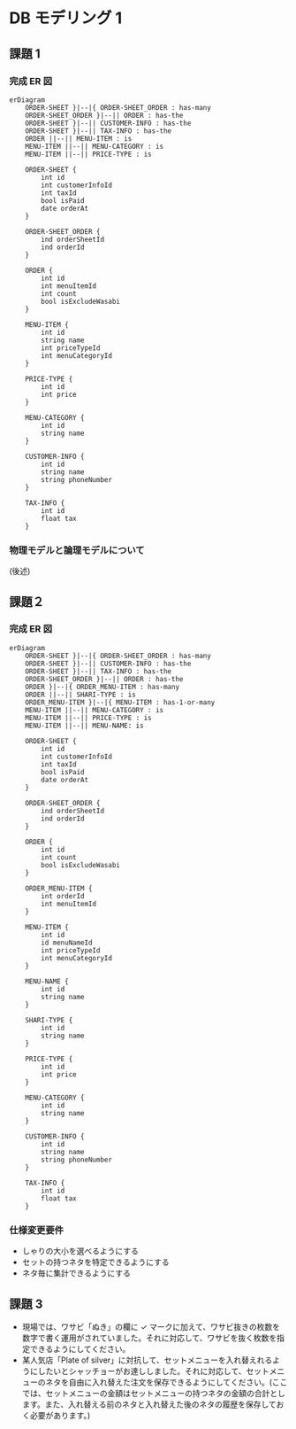 # DB モデリング 1

## 課題 1

### 完成 ER 図

```mermaid
erDiagram
    ORDER-SHEET }|--|{ ORDER-SHEET_ORDER : has-many
    ORDER-SHEET_ORDER }|--|| ORDER : has-the
    ORDER-SHEET }|--|| CUSTOMER-INFO : has-the
    ORDER-SHEET }|--|| TAX-INFO : has-the
    ORDER ||--|| MENU-ITEM : is
    MENU-ITEM ||--|| MENU-CATEGORY : is
    MENU-ITEM ||--|| PRICE-TYPE : is

    ORDER-SHEET {
        int id
        int customerInfoId
        int taxId
        bool isPaid
        date orderAt
    }

    ORDER-SHEET_ORDER {
        ind orderSheetId
        ind orderId
    }

    ORDER {
        int id
        int menuItemId
        int count
        bool isExcludeWasabi
    }

    MENU-ITEM {
        int id
        string name
        int priceTypeId
        int menuCategoryId
    }

    PRICE-TYPE {
        int id
        int price
    }

    MENU-CATEGORY {
        int id
        string name
    }

    CUSTOMER-INFO {
        int id
        string name
        string phoneNumber
    }

    TAX-INFO {
        int id
        float tax
    }
```

### 物理モデルと論理モデルについて

(後述)

## 課題２

### 完成 ER 図

```mermaid
erDiagram
    ORDER-SHEET }|--|{ ORDER-SHEET_ORDER : has-many
    ORDER-SHEET }|--|| CUSTOMER-INFO : has-the
    ORDER-SHEET }|--|| TAX-INFO : has-the
    ORDER-SHEET_ORDER }|--|| ORDER : has-the
    ORDER }|--|{ ORDER_MENU-ITEM : has-many
    ORDER ||--|| SHARI-TYPE : is
    ORDER_MENU-ITEM }|--|{ MENU-ITEM : has-1-or-many
    MENU-ITEM ||--|| MENU-CATEGORY : is
    MENU-ITEM ||--|| PRICE-TYPE : is
    MENU-ITEM ||--|| MENU-NAME: is

    ORDER-SHEET {
        int id
        int customerInfoId
        int taxId
        bool isPaid
        date orderAt
    }

    ORDER-SHEET_ORDER {
        ind orderSheetId
        ind orderId
    }

    ORDER {
        int id
        int count
        bool isExcludeWasabi
    }

    ORDER_MENU-ITEM {
        int orderId
        int menuItemId
    }

    MENU-ITEM {
        int id
        id menuNameId
        int priceTypeId
        int menuCategoryId
    }

    MENU-NAME {
        int id
        string name
    }

    SHARI-TYPE {
        int id
        string name
    }

    PRICE-TYPE {
        int id
        int price
    }

    MENU-CATEGORY {
        int id
        string name
    }

    CUSTOMER-INFO {
        int id
        string name
        string phoneNumber
    }

    TAX-INFO {
        int id
        float tax
    }
```

### 仕様変更要件

- しゃりの大小を選べるようにする
- セットの持つネタを特定できるようにする
- ネタ毎に集計できるようにする

## 課題 3

- 現場では、ワサビ「ぬき」の欄に ✓ マークに加えて、ワサビ抜きの枚数を数字で書く運用がされていました。それに対応して、ワサビを抜く枚数を指定できるようにしてください。
- 某人気店「Plate of silver」に対抗して、セットメニューを入れ替えれるようにしたいとシャッチョーがお達ししました。それに対応して、セットメニューのネタを自由に入れ替えた注文を保存できるようにしてください。(ここでは、セットメニューの金額はセットメニューの持つネタの金額の合計とします。また、入れ替える前のネタと入れ替えた後のネタの履歴を保存しておく必要があります。)

